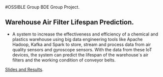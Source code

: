 #OSSIBLE Group BDE Group Project.
## Warehouse Air Filter Lifespan Prediction.
-  A system to increase the effectiveness and efficiency of a chemical and plastics warehouse using big data engineering tools like Apache Hadoop, Kafka and Spark to store, stream and process data from air quality sensors and gyroscope sensors. With the data from these IoT devices, the system can predict the lifespan of the warehouse`s air filters and the working condition of conveyor belts.

[Slides and Results](https://docs.google.com/presentation/d/1Yj6vEcTB4ajqPR2aTWrqSV9qC6q2RVDoFppVy7ehlUw/edit?usp=sharing).
